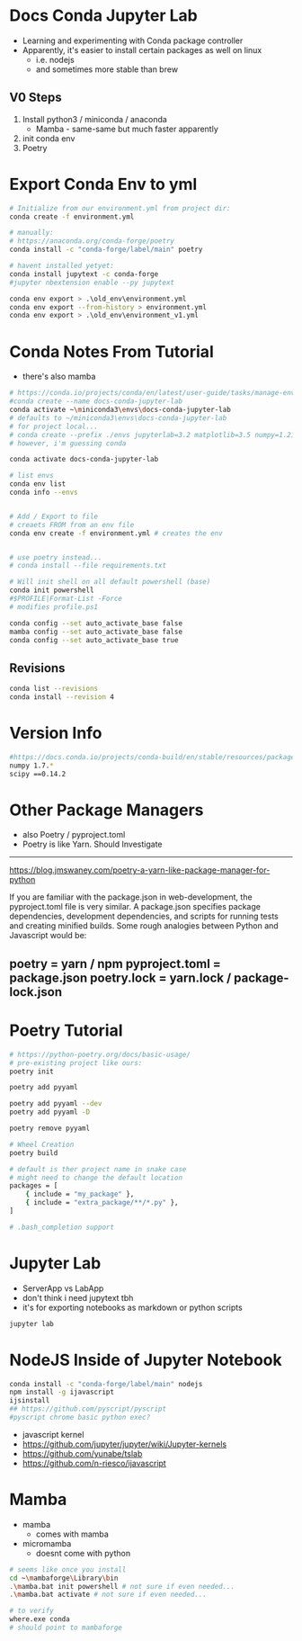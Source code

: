 # Docs Conda Jupyter Lab
* Learning and experimenting with Conda package controller
* Apparently, it's easier to install certain packages as well on linux
  * i.e. nodejs
  * and sometimes more stable than brew
## V0 Steps
1. Install python3 / miniconda / anaconda
   * Mamba - same-same but much faster apparently
2. init conda env
3. Poetry


# Export Conda Env to yml
```bash
# Initialize from our environment.yml from project dir:
conda create -f environment.yml

# manually:
# https://anaconda.org/conda-forge/poetry
conda install -c "conda-forge/label/main" poetry

# havent installed yetyet:
conda install jupytext -c conda-forge
#jupyter nbextension enable --py jupytext

conda env export > .\old_env\environment.yml
conda env export --from-history > environment.yml
conda env export > .\old_env\environment_v1.yml
```


# Conda Notes From Tutorial
* there's also mamba
```bash
# https://conda.io/projects/conda/en/latest/user-guide/tasks/manage-environments.html
#conda create --name docs-conda-jupyter-lab
conda activate ~\miniconda3\envs\docs-conda-jupyter-lab
# defaults to ~/miniconda3\envs\docs-conda-jupyter-lab
# for project local... 
# conda create --prefix ./envs jupyterlab=3.2 matplotlib=3.5 numpy=1.21
# however, i'm guessing conda 

conda activate docs-conda-jupyter-lab

# list envs
conda env list
conda info --envs


# Add / Export to file
# creaets FROM from an env file
conda env create -f environment.yml # creates the env 


# use poetry instead...
# conda install --file requirements.txt

# Will init shell on all default powershell (base)
conda init powershell
#$PROFILE|Format-List -Force
# modifies profile.ps1

conda config --set auto_activate_base false
mamba config --set auto_activate_base false
conda config --set auto_activate_base true

```

## Revisions
```bash
conda list --revisions
conda install --revision 4
```

# Version Info
```bash
#https://docs.conda.io/projects/conda-build/en/stable/resources/package-spec.html
numpy 1.7.*
scipy ==0.14.2
```

# Other Package Managers
* also Poetry / pyproject.toml
* Poetry is like Yarn. Should Investigate

---
https://blog.jmswaney.com/poetry-a-yarn-like-package-manager-for-python

If you are familiar with the package.json in web-development, the pyproject.toml file is very similar. 
A package.json specifies package dependencies, development dependencies, and scripts for running tests and creating minified builds. 
Some rough analogies between Python and Javascript would be:

poetry = yarn / npm
pyproject.toml = package.json
poetry.lock = yarn.lock / package-lock.json
---

# Poetry Tutorial
```bash
# https://python-poetry.org/docs/basic-usage/
# pre-existing project like ours:
poetry init

poetry add pyyaml

poetry add pyyaml --dev
poetry add pyyaml -D

poetry remove pyyaml

# Wheel Creation
poetry build

# default is ther project name in snake case
# might need to change the default location
packages = [
    { include = "my_package" },
    { include = "extra_package/**/*.py" },
]

# .bash_completion support

```


# Jupyter Lab
* ServerApp vs LabApp
* don't think i need jupytext tbh
* it's for exporting notebooks as markdown or python scripts
```bash
jupyter lab

```

# NodeJS Inside of Jupyter Notebook
```bash
conda install -c "conda-forge/label/main" nodejs
npm install -g ijavascript
ijsinstall
## https://github.com/pyscript/pyscript
#pyscript chrome basic python exec?
```
* javascript kernel
* https://github.com/jupyter/jupyter/wiki/Jupyter-kernels
* https://github.com/yunabe/tslab
* https://github.com/n-riesco/ijavascript

# Mamba
* mamba
  * comes with mamba
* micromamba 
  * doesnt come with python
```bash
# seems like once you install 
cd ~\mambaforge\Library\bin
.\mamba.bat init powershell # not sure if even needed...
.\mamba.bat activate # not sure if even needed...

# to verify
where.exe conda
# should point to mambaforge
```
